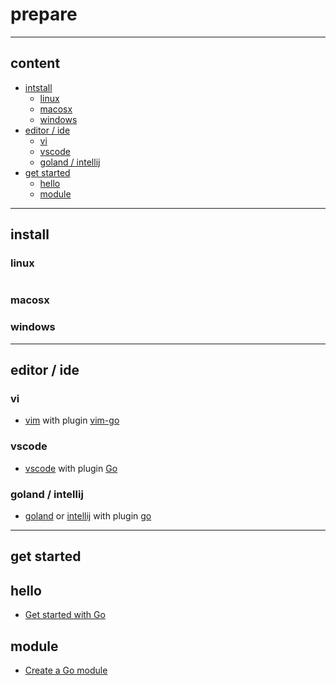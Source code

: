 # prepare

---

## content

- [intstall](#install)
  - [linux](#linux)
  - [macosx](#macosx)
  - [windows](#windows)
- [editor / ide](#editor--ide)
  - [vi](#vi)
  - [vscode](#vscode)
  - [goland / intellij](#goland--intellij)
- [get started](#get-started)
  - [hello](#hello)
  - [module](#module)

---

## install

### linux

```bash

```

### macosx

### windows

---

## editor / ide

### vi

- [vim](https://www.vim.org/) with plugin [vim-go](https://github.com/fatih/vim-go)

### vscode

- [vscode](https://code.visualstudio.com/) with plugin [Go](https://marketplace.visualstudio.com/items?itemName=golang.go)

### goland / intellij

- [goland](https://www.jetbrains.com/go/) or [intellij](https://www.jetbrains.com/idea/) with plugin [go](https://plugins.jetbrains.com/plugin/9568-go)

---

## get started

## hello

- [Get started with Go](https://go.dev/doc/tutorial/getting-started)

## module

- [Create a Go module](https://go.dev/doc/tutorial/create-module)

